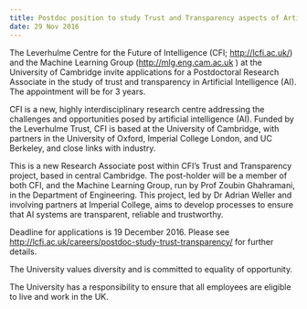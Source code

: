 ```yaml
---
title: Postdoc position to study Trust and Transparency aspects of Artificial Intelligence
date: 29 Nov 2016
---
```



The Leverhulme Centre for the Future of Intelligence (CFI; http://lcfi.ac.uk/) and the Machine Learning Group (http://mlg.eng.cam.ac.uk ) at the University of Cambridge invite applications for a Postdoctoral Research Associate in the study of trust and transparency in Artificial Intelligence (AI). The appointment will be for 3 years.

CFI is a new, highly interdisciplinary research centre addressing the challenges and opportunities posed by artificial intelligence (AI). Funded by the Leverhulme Trust, CFI is based at the University of Cambridge, with partners in the University of Oxford, Imperial College London, and UC Berkeley, and close links with industry.

This is a new Research Associate post within CFI’s Trust and Transparency project, based in central Cambridge. The post-holder will be a member of both CFI, and the Machine Learning Group, run by Prof Zoubin Ghahramani, in the Department of Engineering. This project, led by Dr Adrian Weller and involving partners at Imperial College, aims to develop processes to ensure that AI systems are transparent, reliable and trustworthy.

Deadline for applications is 19 December 2016. Please see http://lcfi.ac.uk/careers/postdoc-study-trust-transparency/ for further details.

The University values diversity and is committed to equality of opportunity.

The University has a responsibility to ensure that all employees are eligible to live and work in the UK.